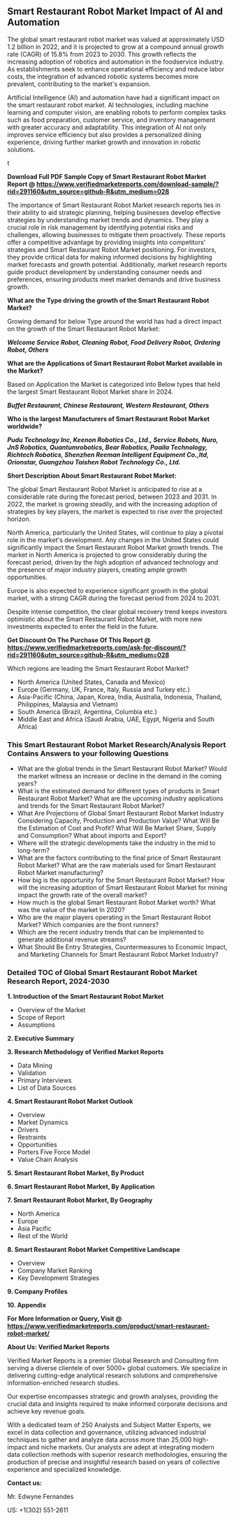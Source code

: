 <h2>Smart Restaurant Robot Market Impact of AI and Automation</h2><p>The global smart restaurant robot market was valued at approximately USD 1.2 billion in 2022, and it is projected to grow at a compound annual growth rate (CAGR) of 15.8% from 2023 to 2030. This growth reflects the increasing adoption of robotics and automation in the foodservice industry. As establishments seek to enhance operational efficiency and reduce labor costs, the integration of advanced robotic systems becomes more prevalent, contributing to the market's expansion.</p><p>Artificial Intelligence (AI) and automation have had a significant impact on the smart restaurant robot market. AI technologies, including machine learning and computer vision, are enabling robots to perform complex tasks such as food preparation, customer service, and inventory management with greater accuracy and adaptability. This integration of AI not only improves service efficiency but also provides a personalized dining experience, driving further market growth and innovation in robotic solutions.</p>t</p><p id="" class=""><strong>Download Full PDF Sample Copy of Smart Restaurant Robot Market Report @ <a href="https://www.verifiedmarketreports.com/download-sample/?rid=291160&utm_source=github-R&utm_medium=028" target="_blank">https://www.verifiedmarketreports.com/download-sample/?rid=291160&utm_source=github-R&utm_medium=028</a></strong></p><p>The importance of&nbsp;Smart Restaurant Robot Market research reports lies in their ability to aid strategic planning, helping businesses develop effective strategies by understanding market trends and dynamics. They play a crucial role in risk management by identifying potential risks and challenges, allowing businesses to mitigate them proactively. These reports offer a competitive advantage by providing insights into competitors' strategies and Smart Restaurant Robot Market positioning. For investors, they provide critical data for making informed decisions by highlighting market forecasts and growth potential. Additionally, market research reports guide product development by understanding consumer needs and preferences, ensuring products meet market demands and drive business growth.</p><p><strong>What are the&nbsp;Type driving the growth of the Smart Restaurant Robot Market?</strong></p><p id="" class="">Growing demand for below Type around the world has had a direct impact on the growth of the Smart Restaurant Robot Market:</p><em><strong>Welcome Service Robot, Cleaning Robot, Food Delivery Robot, Ordering Robot, Others</strong></em></p><strong>What are the&nbsp;Applications&nbsp;of Smart Restaurant Robot Market available in the Market?</strong></p><p id="" class="">Based on Application the Market is categorized into Below types that held the largest Smart Restaurant Robot Market share In 2024.</p><em><strong>Buffet Restaurant, Chinese Restaurant, Western Restaurant, Others</strong></em></p><strong>Who is the largest Manufacturers of Smart Restaurant Robot Market worldwide?</strong></p><p><em><strong>Pudu Technology Inc, Keenon Robotics Co., Ltd., Service Robots, Nuro, JnS Robotics, Quantumrobotics, Bear Robotics, Paaila Technology, Richtech Robotics, Shenzhen Reeman Intelligent Equipment Co.,ltd, Orionstar, Guangzhou Taishen Robot Technology Co., Ltd.</strong></em></p><p id="" class=""><strong>Short Description About Smart Restaurant Robot Market:</strong></p><p>The global Smart Restaurant Robot Market is anticipated to rise at a considerable rate during the forecast period, between 2023 and 2031. In 2022, the market is growing steadily, and with the increasing adoption of strategies by key players, the market is expected to rise over the projected horizon.</p><p>North America, particularly the United States, will continue to play a pivotal role in the market's development. Any changes in the United States could significantly impact the Smart Restaurant Robot Market growth trends. The market in North America is projected to grow considerably during the forecast period, driven by the high adoption of advanced technology and the presence of major industry players, creating ample growth opportunities.</p><p>Europe is also expected to experience significant growth in the global market, with a strong CAGR during the forecast period from 2024 to 2031.</p><p>Despite intense competition, the clear global recovery trend keeps investors optimistic about the Smart Restaurant Robot Market, with more new investments expected to enter the field in the future.</p><p id="" class=""><strong>Get Discount On The Purchase Of This Report @ <a href="https://www.verifiedmarketreports.com/ask-for-discount/?rid=291160&utm_source=github-R&utm_medium=028" target="_blank">https://www.verifiedmarketreports.com/ask-for-discount/?rid=291160&utm_source=github-R&utm_medium=028</a></strong></p>Which regions are leading the Smart Restaurant Robot Market?</p><ul><li>North America (United States, Canada and Mexico)</li><li>Europe (Germany, UK, France, Italy, Russia and Turkey etc.)</li><li>Asia-Pacific (China, Japan, Korea, India, Australia, Indonesia, Thailand, Philippines, Malaysia and Vietnam)</li><li>South America (Brazil, Argentina, Columbia etc.)</li><li>Middle East and Africa (Saudi Arabia, UAE, Egypt, Nigeria and South Africa)</li></ul><h3 id="" class="">This Smart Restaurant Robot Market Research/Analysis Report Contains Answers to your following Questions</h3><ul><li>What are the global trends in the Smart Restaurant Robot Market? Would the market witness an increase or decline in the demand in the coming years?</li><li>What is the estimated demand for different types of products in Smart Restaurant Robot Market? What are the upcoming industry applications and trends for the Smart Restaurant Robot Market?</li><li>What Are Projections of Global Smart Restaurant Robot Market Industry Considering Capacity, Production and Production Value? What Will Be the Estimation of Cost and Profit? What Will Be Market Share, Supply and Consumption? What about imports and Export?</li><li>Where will the strategic developments take the industry in the mid to long-term?</li><li>What are the factors contributing to the final price of Smart Restaurant Robot Market? What are the raw materials used for Smart Restaurant Robot Market manufacturing?</li><li>How big is the opportunity for the Smart Restaurant Robot Market? How will the increasing adoption of Smart Restaurant Robot Market for mining impact the growth rate of the overall market?</li><li>How much is the global Smart Restaurant Robot Market worth? What was the value of the market In 2020?</li><li>Who are the major players operating in the Smart Restaurant Robot Market? Which companies are the front runners?</li><li>Which are the recent industry trends that can be implemented to generate additional revenue streams?</li><li>What Should Be Entry Strategies, Countermeasures to Economic Impact, and Marketing Channels for Smart Restaurant Robot Market Industry?</li></ul><h3 id="" class="">Detailed TOC of Global Smart Restaurant Robot Market Research Report, 2024-2030</h3><p id="" class=""><strong>1. Introduction of the Smart Restaurant Robot Market</strong></p><ul><li>Overview of the Market</li><li>Scope of Report</li><li>Assumptions</li></ul><p id="" class=""><strong>2. Executive Summary</strong></p><p id="" class=""><strong>3. Research Methodology of Verified Market Reports</strong></p><ul><li>Data Mining</li><li>Validation</li><li>Primary Interviews</li><li>List of Data Sources</li></ul><p id="" class=""><strong>4. Smart Restaurant Robot Market Outlook</strong></p><ul><li>Overview</li><li>Market Dynamics</li><li>Drivers</li><li>Restraints</li><li>Opportunities</li><li>Porters Five Force Model</li><li>Value Chain Analysis</li></ul><p id="" class=""><strong>5. Smart Restaurant Robot Market, By Product</strong></p><p id="" class=""><strong>6. Smart Restaurant Robot Market, By Application</strong></p><p id="" class=""><strong>7. Smart Restaurant Robot Market, By Geography</strong></p><ul><li>North America</li><li>Europe</li><li>Asia Pacific</li><li>Rest of the World</li></ul><p id="" class=""><strong>8. Smart Restaurant Robot Market Competitive Landscape</strong></p><ul><li>Overview</li><li>Company Market Ranking</li><li>Key Development Strategies</li></ul><p id="" class=""><strong>9. Company Profiles</strong></p><p id="" class=""><strong>10. Appendix</strong></p><p id="" class=""><strong>For More Information or Query, Visit @ <a href="https://www.verifiedmarketreports.com/product/smart-restaurant-robot-market/" target="_blank">https://www.verifiedmarketreports.com/product/smart-restaurant-robot-market/</a></strong></p><p id="" class=""><strong>About Us: Verified Market Reports</strong></p><p id="" class="">Verified Market Reports is a premier Global Research and Consulting firm serving a diverse clientele of over 5000+ global customers. We specialize in delivering cutting-edge analytical research solutions and comprehensive information-enriched research studies.</p><p id="" class="">Our expertise encompasses strategic and growth analyses, providing the crucial data and insights required to make informed corporate decisions and achieve key revenue goals.</p><p id="" class="">With a dedicated team of 250 Analysts and Subject Matter Experts, we excel in data collection and governance, utilizing advanced industrial techniques to gather and analyze data across more than 25,000 high-impact and niche markets. Our analysts are adept at integrating modern data collection methods with superior research methodologies, ensuring the production of precise and insightful research based on years of collective experience and specialized knowledge.</p><p id="" class=""><strong>Contact us:</strong></p><p id="" class="">Mr. Edwyne Fernandes</p><p id="" class="">US: +1(302) 551-2611</p>